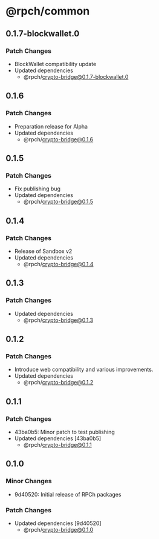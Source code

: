 # @rpch/common

## 0.1.7-blockwallet.0

### Patch Changes

- BlockWallet compatibility update
- Updated dependencies
  - @rpch/crypto-bridge@0.1.7-blockwallet.0

## 0.1.6

### Patch Changes

- Preparation release for Alpha
- Updated dependencies
  - @rpch/crypto-bridge@0.1.6

## 0.1.5

### Patch Changes

- Fix publishing bug
- Updated dependencies
  - @rpch/crypto-bridge@0.1.5

## 0.1.4

### Patch Changes

- Release of Sandbox v2
- Updated dependencies
  - @rpch/crypto-bridge@0.1.4

## 0.1.3

### Patch Changes

- Updated dependencies
  - @rpch/crypto-bridge@0.1.3

## 0.1.2

### Patch Changes

- Introduce web compatibility and various improvements.
- Updated dependencies
  - @rpch/crypto-bridge@0.1.2

## 0.1.1

### Patch Changes

- 43ba0b5: Minor patch to test publishing
- Updated dependencies [43ba0b5]
  - @rpch/crypto-bridge@0.1.1

## 0.1.0

### Minor Changes

- 9d40520: Initial release of RPCh packages

### Patch Changes

- Updated dependencies [9d40520]
  - @rpch/crypto-bridge@0.1.0
